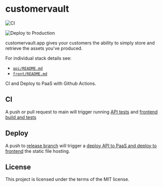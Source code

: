 # customervault

![CI](https://github.com/jonwhittlestone/customervault/workflows/CI/badge.svg)

![Deploy to Production](https://github.com/jonwhittlestone/customervault/workflows/Deploy%20to%20Production/badge.svg)

customervault.app gives your customers the ability to simply store and retrieve the assets you've produced.

For individual stack details see:

- [`api/README.md`](https://github.com/jonwhittlestone/customervault/tree/main/api)
- [`front/README.md`](https://github.com/jonwhittlestone/customervault/tree/main/front)

CI and Deploy to PaaS with Github Actions.


## CI

A push or pull request to main will trigger running [API tests](https://github.com/jonwhittlestone/customervault/blob/main/.github/workflows/main.yml) and [frontend build and tests](https://github.com/jonwhittlestone/customervault/blob/main/.github/workflows/ci_front.yml)

## Deploy

A push to [release branch](https://github.com/jonwhittlestone/customervault/tree/release) will trigger a [deploy API to PaaS and deploy to frontend](https://github.com/jonwhittlestone/customervault/blob/main/.github/workflows/deploy.yml) the static file hosting.

## License

This project is licensed under the terms of the MIT license.
